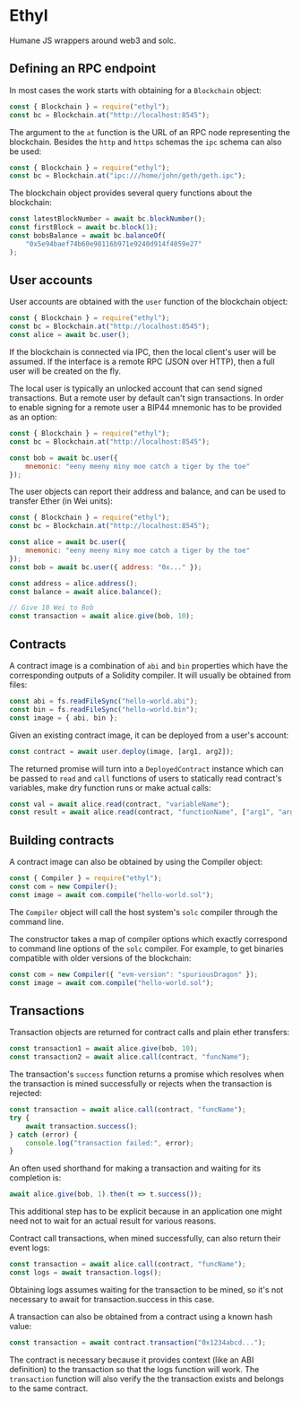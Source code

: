 # Ethyl

Humane JS wrappers around web3 and solc.

## Defining an RPC endpoint

In most cases the work starts with obtaining for a `Blockchain` object:

```js
const { Blockchain } = require("ethyl");
const bc = Blockchain.at("http://localhost:8545");
```

The argument to the `at` function is the URL of an RPC node representing the blockchain. Besides the `http` and `https` schemas the `ipc` schema can also be used:

```js
const { Blockchain } = require("ethyl");
const bc = Blockchain.at("ipc:///home/john/geth/geth.ipc");
```

The blockchain object provides several query functions about the blockchain:

```js
const latestBlockNumber = await bc.blockNumber();
const firstBlock = await bc.block(1);
const bobsBalance = await bc.balanceOf(
	"0x5e94baef74b60e98116b971e9240d914f4059e27"
);
```

## User accounts

User accounts are obtained with the `user` function of the blockchain object:

```js
const { Blockchain } = require("ethyl");
const bc = Blockchain.at("http://localhost:8545");
const alice = await bc.user();
```

If the blockchain is connected via IPC, then the local client's user will be assumed. If the interface is a remote RPC (JSON over HTTP), then a full user will be created on the fly.

The local user is typically an unlocked account that can send signed transactions. But a remote user by default can't sign transactions. In order to enable signing for a remote user a BIP44 mnemonic has to be provided as an option:

```js
const { Blockchain } = require("ethyl");
const bc = Blockchain.at("http://localhost:8545");

const bob = await bc.user({
	mnemonic: "eeny meeny miny moe catch a tiger by the toe"
});
```

The user objects can report their address and balance, and can be used to transfer Ether (in Wei units):

```js
const { Blockchain } = require("ethyl");
const bc = Blockchain.at("http://localhost:8545");

const alice = await bc.user({
	mnemonic: "eeny meeny miny moe catch a tiger by the toe"
});
const bob = await bc.user({ address: "0x..." });

const address = alice.address();
const balance = await alice.balance();

// Give 10 Wei to Bob
const transaction = await alice.give(bob, 10);
```

## Contracts

A contract image is a combination of `abi` and `bin` properties which have the corresponding outputs of a Solidity compiler. It will usually be obtained from files:

```js
const abi = fs.readFileSync("hello-world.abi");
const bin = fs.readFileSync("hello-world.bin");
const image = { abi, bin };
```

Given an existing contract image, it can be deployed from a user's account:

```js
const contract = await user.deploy(image, [arg1, arg2]);
```

The returned promise will turn into a `DeployedContract` instance which can be passed to `read` and `call` functions of users to statically read contract's variables, make dry function runs or make actual calls:

```js
const val = await alice.read(contract, "variableName");
const result = await alice.read(contract, "functionName", ["arg1", "arg2"]);
```

## Building contracts

A contract image can also be obtained by using the Compiler object:

```js
const { Compiler } = require("ethyl");
const com = new Compiler();
const image = await com.compile("hello-world.sol");
```

The `Compiler` object will call the host system's `solc` compiler through the command line.

The constructor takes a map of compiler options which exactly correspond to command line options of the `solc` compiler. For example, to get binaries compatible with older versions of the blockchain:

```js
const com = new Compiler({ "evm-version": "spuriousDragon" });
const image = await com.compile("hello-world.sol");
```

## Transactions

Transaction objects are returned for contract calls and plain ether transfers:

```js
const transaction1 = await alice.give(bob, 10);
const transaction2 = await alice.call(contract, "funcName");
```

The transaction's `success` function returns a promise which resolves when the transaction is mined successfully or rejects when the transaction is rejected:

```js
const transaction = await alice.call(contract, "funcName");
try {
	await transaction.success();
} catch (error) {
	console.log("transaction failed:", error);
}
```

An often used shorthand for making a transaction and waiting for its completion is:

```js
await alice.give(bob, 1).then(t => t.success());
```

This additional step has to be explicit because in an application one might need not to wait for an actual result for various reasons.

Contract call transactions, when mined successfully, can also return their event logs:

```js
const transaction = await alice.call(contract, "funcName");
const logs = await transaction.logs();
```

Obtaining logs assumes waiting for the transaction to be mined, so it's not necessary to await for transaction.success in this case.

A transaction can also be obtained from a contract using a known hash value:

```js
const transaction = await contract.transaction("0x1234abcd...");
```

The contract is necessary because it provides context (like an ABI definition) to the transaction so that the logs function will work. The `transaction` function will also verify the the transaction exists and belongs to the same contract.
